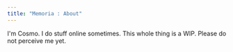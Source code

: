 ```yaml
---
title: "Memoria : About"
---
```

<!-- # About Me -->

I'm Cosmo. I do stuff online sometimes. This whole thing is a WIP. Please do not perceive me yet.
